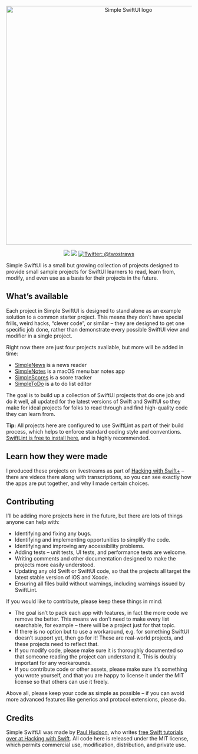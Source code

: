
<p align="center">
    <img src="https://www.hackingwithswift.com/files/simple-swiftui/logo.png" alt="Simple SwiftUI logo" width="648" maxHeight="156" />
</p>

<p align="center">
    <img src="https://img.shields.io/badge/iOS-15.0+-blue.svg" />
    <img src="https://img.shields.io/badge/Swift-5.7-brightgreen.svg" />
    <a href="https://twitter.com/twostraws">
        <img src="https://img.shields.io/badge/Contact-@twostraws-orange" alt="Twitter: @twostraws" />
    </a>
</p>

Simple SwiftUI is a small but growing collection of projects designed to provide small sample projects for SwiftUI learners to read, learn from, modify, and even use as a basis for their projects in the future.


## What’s available

Each project in Simple SwiftUI is designed to stand alone as an example solution to a common starter project. This means they don’t have special frills, weird hacks, “clever code”, or similar – they are designed to get one specific job done, rather than demonstrate every possible SwiftUI view and modifier in a single project.

Right now there are just four projects available, but more will be added in time:

- [SimpleNews](SimpleNews) is a news reader
- [SimpleNotes](SimpleNotes) is a macOS menu bar notes app
- [SimpleScores](SimpleScores) is a score tracker
- [SimpleToDo](SimpleToDo) is a to do list editor

The goal is to build up a collection of SwiftUI projects that do one job and do it well, all updated for the latest versions of Swift and SwiftUI so they make for ideal projects for folks to read through and find high-quality code they can learn from.

**Tip:** All projects here are configured to use SwiftLint as part of their build process, which helps to enforce standard coding style and conventions. [SwiftLint is free to install here](https://github.com/realm/SwiftLint), and is highly recommended.


## Learn how they were made

I produced these projects on livestreams as part of [Hacking with Swift+](https://www.hackingwithswift.com/plus) – there are videos there along with transcriptions, so you can see exactly how the apps are put together, and why I made certain choices.


## Contributing

I’ll be adding more projects here in the future, but there are lots of things anyone can help with:

- Identifying and fixing any bugs.
- Identifying and implementing opportunities to simplify the code.
- Identifying and improving any accessibility problems.
- Adding tests – unit tests, UI tests, and performance tests are welcome.
- Writing comments and other documentation designed to make the projects more easily understood.
- Updating any old Swift or SwiftUI code, so that the projects all target the latest stable version of iOS and Xcode.
- Ensuring all files build without warnings, including warnings issued by SwiftLint.

If you would like to contribute, please keep these things in mind:

- The goal isn’t to pack each app with features, in fact the more code we remove the better. This means we don’t need to make every list searchable, for example – there will be a project just for that topic.
- If there is no option but to use a workaround, e.g. for something SwiftUI doesn’t support yet, then go for it! These are real-world projects, and these projects need to reflect that.
- If you modify code, please make sure it is thoroughly documented so that someone reading the project can understand it. This is doubly important for any workarounds.
- If you contribute code or other assets, please make sure it’s something you wrote yourself, and that you are happy to license it under the MIT license so that others can use it freely.

Above all, please keep your code as simple as possible – if you can avoid more advanced features like generics and protocol extensions, please do.


## Credits

Simple SwiftUI was made by [Paul Hudson](https://twitter.com/twostraws), who writes [free Swift tutorials over at Hacking with Swift](https://www.hackingwithswift.com). All code here is released under the MIT license, which permits commercial use, modification, distribution, and private use.
